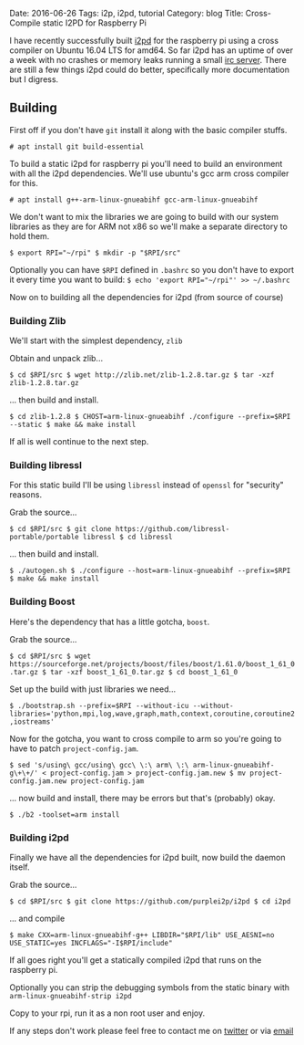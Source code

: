 Date: 2016-06-26
Tags: i2p, i2pd, tutorial
Category: blog
Title: Cross-Compile static I2PD for Raspberry Pi

I have recently successfully built [i2pd](http://i2pd.website) for the raspberry pi using a cross compiler on Ubuntu 16.04 LTS for amd64. So far i2pd has an uptime of over a week with no crashes or memory leaks running a small [irc server](irc://6mk5za2izxm5ubu7bhzw3io7x5h6yjnlc7iccmn2ilbwptceaiwq.b32.i2p/). There are still a few things i2pd could do better, specifically more documentation but I digress.

## Building 

First off if you don't have `git` install it along with the basic compiler stuffs.

`# apt install git build-essential`

To build a static i2pd for raspberry pi you'll need to build an environment with all the i2pd dependencies. We'll use ubuntu's gcc arm cross compiler for this.

`# apt install g++-arm-linux-gnueabihf gcc-arm-linux-gnueabihf`

We don't want to mix the libraries we are going to build with our system libraries as they are for ARM not x86 so we'll make a separate directory to hold them.

`$ export RPI="~/rpi"
$ mkdir -p "$RPI/src"`

Optionally you can have `$RPI` defined in `.bashrc` so you don't have to export it every time you want to build: `$ echo 'export RPI="~/rpi"' >> ~/.bashrc`

Now on to building all the dependencies for i2pd (from source of course)

### Building Zlib

We'll start with the simplest dependency, `zlib`

Obtain and unpack zlib...

`$ cd $RPI/src
$ wget http://zlib.net/zlib-1.2.8.tar.gz
$ tar -xzf zlib-1.2.8.tar.gz`

... then build and install.

`$ cd zlib-1.2.8
$ CHOST=arm-linux-gnueabihf ./configure --prefix=$RPI --static
$ make && make install`

If all is well continue to the next step.

### Building libressl

For this static build I'll be using `libressl` instead of `openssl` for "security" reasons.

Grab the source...

`$ cd $RPI/src
$ git clone https://github.com/libressl-portable/portable libressl
$ cd libressl`

... then build and install.

`$ ./autogen.sh
$ ./configure --host=arm-linux-gnueabihf --prefix=$RPI
$ make && make install`

### Building Boost

Here's the dependency that has a little gotcha, `boost`.

Grab the source...

`$ cd $RPI/src
$ wget https://sourceforge.net/projects/boost/files/boost/1.61.0/boost_1_61_0.tar.gz
$ tar -xzf boost_1_61_0.tar.gz
$ cd boost_1_61_0`

Set up the build with just libraries we need...

`$ ./bootstrap.sh --prefix=$RPI --without-icu --without-libraries='python,mpi,log,wave,graph,math,context,coroutine,coroutine2,iostreams'`

Now for the gotcha, you want to cross compile to arm so you're going to have to patch `project-config.jam`.

`$ sed 's/using\ gcc/using\ gcc\ \:\ arm\ \:\ arm-linux-gnueabihf-g\+\+/' < project-config.jam > project-config.jam.new
$ mv project-config.jam.new project-config.jam`

... now build and install, there may be errors but that's (probably) okay.

`$ ./b2 -toolset=arm install`

### Building i2pd

Finally we have all the dependencies for i2pd built, now build the daemon itself.

Grab the source...

`$ cd $RPI/src
$ git clone https://github.com/purplei2p/i2pd
$ cd i2pd`

... and compile

`$ make CXX=arm-linux-gnueabihf-g++ LIBDIR="$RPI/lib" USE_AESNI=no USE_STATIC=yes INCFLAGS="-I$RPI/include"`

If all goes right you'll get a statically compiled i2pd that runs on the raspberry pi.

Optionally you can strip the debugging symbols from the static binary with `arm-linux-gnueabihf-strip i2pd`

Copy to your rpi, run it as a non root user and enjoy.

If any steps don't work please feel free to contact me on [twitter](https://twitter.com/ampernand) or via [email](mailto:ampernand@gmail.com)
